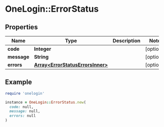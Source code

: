 # OneLogin::ErrorStatus

## Properties

| Name | Type | Description | Notes |
| ---- | ---- | ----------- | ----- |
| **code** | **Integer** |  | [optional] |
| **message** | **String** |  | [optional] |
| **errors** | [**Array&lt;ErrorStatusErrorsInner&gt;**](ErrorStatusErrorsInner.md) |  | [optional] |

## Example

```ruby
require 'onelogin'

instance = OneLogin::ErrorStatus.new(
  code: null,
  message: null,
  errors: null
)
```

